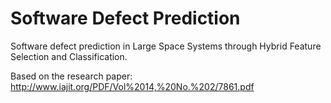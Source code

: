 # Software Defect Prediction
Software defect prediction in  Large Space Systems through Hybrid Feature Selection and Classification.

Based on the research paper: http://www.iajit.org/PDF/Vol%2014,%20No.%202/7861.pdf
